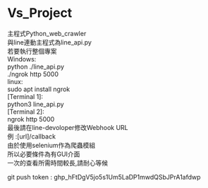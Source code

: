 # Vs_Project
主程式Python_web_crawler  
與line連動主程式為line_api.py   
若要執行整個專案  
Windows:  
    python ./line_api.py  
    ./ngrok http 5000  
linux:  
    sudo apt install ngrok  
    [Terminal 1]:  
        python3 line_api.py  
    [Terminal 2]:  
        ngrok http 5000  
最後請在line-devoloper修改Webhook URL  
例 :[url]/callback  
由於使用selenium作為爬蟲模組  
所以必要條件為有GUI介面  
一次的查看所需時間較長,請耐心等候  
  
  
git push token : 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 
